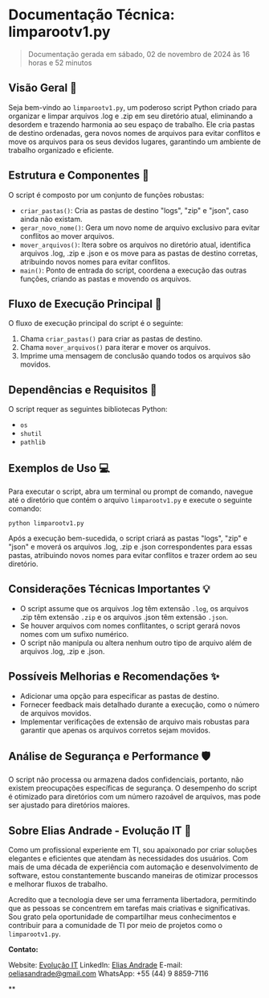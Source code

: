 # Documentação Técnica: limparootv1.py

> Documentação gerada em sábado, 02 de novembro de 2024 às 16 horas e 52 minutos

## Visão Geral 💫

Seja bem-vindo ao `limparootv1.py`, um poderoso script Python criado para organizar e limpar arquivos .log e .zip em seu diretório atual, eliminando a desordem e trazendo harmonia ao seu espaço de trabalho. Ele cria pastas de destino ordenadas, gera novos nomes de arquivos para evitar conflitos e move os arquivos para os seus devidos lugares, garantindo um ambiente de trabalho organizado e eficiente.

## Estrutura e Componentes 🧱

O script é composto por um conjunto de funções robustas:

- `criar_pastas()`: Cria as pastas de destino "logs", "zip" e "json", caso ainda não existam.
- `gerar_novo_nome()`: Gera um novo nome de arquivo exclusivo para evitar conflitos ao mover arquivos.
- `mover_arquivos()`: Itera sobre os arquivos no diretório atual, identifica arquivos .log, .zip e .json e os move para as pastas de destino corretas, atribuindo novos nomes para evitar conflitos.
- `main()`: Ponto de entrada do script, coordena a execução das outras funções, criando as pastas e movendo os arquivos.

## Fluxo de Execução Principal 🚀

O fluxo de execução principal do script é o seguinte:

1. Chama `criar_pastas()` para criar as pastas de destino.
2. Chama `mover_arquivos()` para iterar e mover os arquivos.
3. Imprime uma mensagem de conclusão quando todos os arquivos são movidos.

## Dependências e Requisitos 🔗

O script requer as seguintes bibliotecas Python:

- `os`
- `shutil`
- `pathlib`

## Exemplos de Uso 💻

Para executar o script, abra um terminal ou prompt de comando, navegue até o diretório que contém o arquivo `limparootv1.py` e execute o seguinte comando:

```
python limparootv1.py
```

Após a execução bem-sucedida, o script criará as pastas "logs", "zip" e "json" e moverá os arquivos .log, .zip e .json correspondentes para essas pastas, atribuindo novos nomes para evitar conflitos e trazer ordem ao seu diretório.

## Considerações Técnicas Importantes 💡

- O script assume que os arquivos .log têm extensão `.log`, os arquivos .zip têm extensão `.zip` e os arquivos .json têm extensão `.json`.
- Se houver arquivos com nomes conflitantes, o script gerará novos nomes com um sufixo numérico.
- O script não manipula ou altera nenhum outro tipo de arquivo além de arquivos .log, .zip e .json.

## Possíveis Melhorias e Recomendações ✨

- Adicionar uma opção para especificar as pastas de destino.
- Fornecer feedback mais detalhado durante a execução, como o número de arquivos movidos.
- Implementar verificações de extensão de arquivo mais robustas para garantir que apenas os arquivos corretos sejam movidos.

## Análise de Segurança e Performance 🛡️

O script não processa ou armazena dados confidenciais, portanto, não existem preocupações específicas de segurança. O desempenho do script é otimizado para diretórios com um número razoável de arquivos, mas pode ser ajustado para diretórios maiores.

## Sobre Elias Andrade - Evolução IT 👤

Como um profissional experiente em TI, sou apaixonado por criar soluções elegantes e eficientes que atendam às necessidades dos usuários. Com mais de uma década de experiência com automação e desenvolvimento de software, estou constantemente buscando maneiras de otimizar processos e melhorar fluxos de trabalho.

Acredito que a tecnologia deve ser uma ferramenta libertadora, permitindo que as pessoas se concentrem em tarefas mais criativas e significativas. Sou grato pela oportunidade de compartilhar meus conhecimentos e contribuir para a comunidade de TI por meio de projetos como o `limparootv1.py`.

**Contato:**

Website: [Evolução IT](https://evolucaoit.com/)
LinkedIn: [Elias Andrade](https://www.linkedin.com/in/itilmgf/)
E-mail: oeliasandrade@gmail.com
WhatsApp: +55 (44) 9 8859-7116

**